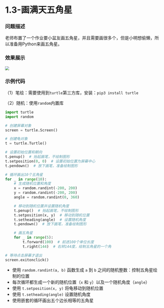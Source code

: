 # 1.3-画满天五角星

### 问题描述

老师布置了一个作业要小盆友画五角星，并且需要画很多个，但是小明想偷懒，所以准备用Python来画五角星。

### 效果展示

<img src="?raw=true" style="zoom:80%;" />

### 示例代码

（1）笔绘：需要使用到`turtle`第三方库，安装：`pip3 install turtle`

（2）随机：使用`random`内置库

```python
import turtle
import random

# 创建屏幕对象
screen = turtle.Screen()

# 创建龟对象
t = turtle.Turtle()

# 设置初始位置和朝向
t.penup()  # 抬起画笔，不绘制图形
t.setposition(0, 0)  # 设置初始位置为屏幕中心
t.pendown()  # 放下画笔，准备绘制图形

# 循环画出10个五角星
for _ in range(10):
    # 生成随机位置和角度
    x = random.randint(-200, 200)
    y = random.randint(-200, 200)
    angle = random.randint(0, 360)

    # 移动到随机位置并设置随机角度
    t.penup()  # 抬起画笔，不绘制图形
    t.setposition(x, y)  # 移动到随机位置
    t.setheading(angle)  # 设置随机角度
    t.pendown()  # 放下画笔，准备绘制图形

    # 画五角星
    for _ in range(5):
        t.forward(100)  # 前进100个单位长度
        t.right(144)  # 右转144度，绘制五角星的一个角

# 等待点击屏幕才退出
screen.exitonclick()
```

- 使用 `random.randint(a, b)` 函数生成 `a` 到 `b` 之间的随机整数：控制五角星绘制的位置
- 每次循环都生成一个新的随机位置（`x` 和 `y`）以及一个随机角度（`angle`）
- 使用 `t.setposition(x, y)` 将龟移动到随机位置
- 使用 `t.setheading(angle)` 设置随机角度
- 使用嵌套的循环画出五个边长相等的五角星